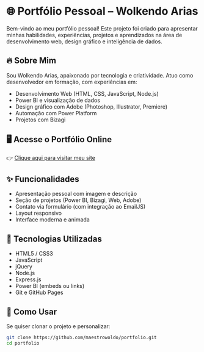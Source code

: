 # 🌐 Portfólio Pessoal – Wolkendo Arias

Bem-vindo ao meu portfólio pessoal! Este projeto foi criado para apresentar minhas habilidades, experiências, projetos e aprendizados na área de desenvolvimento web, design gráfico e inteligência de dados.

## 🔥 Sobre Mim

Sou Wolkendo Arias, apaixonado por tecnologia e criatividade. Atuo como desenvolvedor em formação, com experiências em:
- Desenvolvimento Web (HTML, CSS, JavaScript, Node.js)
- Power BI e visualização de dados
- Design gráfico com Adobe (Photoshop, Illustrator, Premiere)
- Automação com Power Platform
- Projetos com Bizagi

## 🖥️ Acesse o Portfólio Online

👉 [Clique aqui para visitar meu site](https://maestrowoldo.github.io/portfolio/)

## ✨ Funcionalidades

- Apresentação pessoal com imagem e descrição
- Seção de projetos (Power BI, Bizagi, Web, Adobe)
- Contato via formulário (com integração ao EmailJS)
- Layout responsivo 
- Interface moderna e animada

## 📁 Tecnologias Utilizadas

- HTML5 / CSS3
- JavaScript
- jQuery
- Node.js
- Express.js
- Power BI (embeds ou links)
- Git e GitHub Pages

## 🚀 Como Usar

Se quiser clonar o projeto e personalizar:

```bash
git clone https://github.com/maestrowoldo/portfolio.git
cd portfolio
